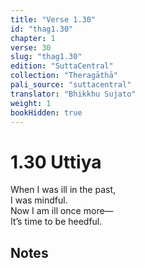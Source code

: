 ```yaml
---
title: "Verse 1.30"
id: "thag1.30"
chapter: 1
verse: 30
slug: "thag1.30"
edition: "SuttaCentral"
collection: "Theragāthā"
pali_source: "suttacentral"
translator: "Bhikkhu Sujato"
weight: 1
bookHidden: true
---
```


# 1.30 Uttiya

When I was ill in the past,  
I was mindful.  
Now I am ill once more—  
It’s time to be heedful.  

## Notes